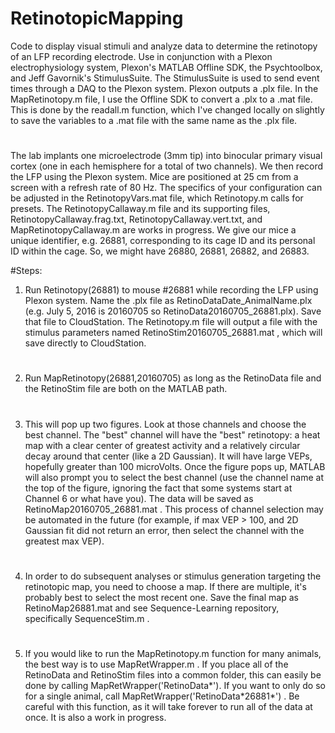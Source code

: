 # RetinotopicMapping
Code to display visual stimuli and analyze data to determine the retinotopy of an LFP recording electrode. Use in conjunction with a Plexon electrophysiology system, Plexon's MATLAB Offline SDK, the Psychtoolbox, and Jeff Gavornik's StimulusSuite. The StimulusSuite is used to send event times through a DAQ to the Plexon system. Plexon outputs a .plx file.  In the MapRetinotopy.m file, I use the Offline SDK to convert a .plx to a .mat file.  This is done by the readall.m function, which I've changed locally on slightly to save the variables to a .mat file with the same name as the .plx file.
# 
The lab implants one microelectrode (3mm tip) into binocular primary visual cortex (one in each hemisphere for a total of two channels).  We then record the LFP using the Plexon system. Mice are positioned at 25 cm from a screen with a refresh rate of 80 Hz.  The specifics of your configuration can be adjusted in the RetinotopyVars.mat file, which Retinotopy.m calls for presets. The RetinotopyCallaway.m file and its supporting files, RetinotopyCallaway.frag.txt, RetinotopyCallaway.vert.txt, and MapRetinotopyCallaway.m are works in progress. We give our mice a unique identifier, e.g. 26881, corresponding to its cage ID and its personal ID within the cage.  So, we might have 26880, 26881, 26882, and 26883. 

#Steps:
1) Run Retinotopy(26881) to mouse #26881 while recording the LFP using Plexon system. Name the .plx file as RetinoDataDate_AnimalName.plx (e.g. July 5, 2016 is 20160705 so RetinoData20160705_26881.plx). Save that file to CloudStation. The Retinotopy.m file will output a file with the stimulus parameters named RetinoStim20160705_26881.mat , which will save directly to CloudStation.
#
2) Run MapRetinotopy(26881,20160705) as long as the RetinoData file and the RetinoStim file are both on the MATLAB path.
#
3) This will pop up two figures. Look at those channels and choose the best channel. The "best" channel will have the "best" retinotopy: a heat map with a clear center of greatest activity and a relatively circular decay around that center (like a 2D Gaussian). It will have large VEPs, hopefully greater than 100 microVolts. Once the figure pops up, MATLAB will also prompt you to select the best channel (use the channel name at the top of the figure, ignoring the fact that some systems start at Channel 6 or what have you). The data will be saved as RetinoMap20160705_26881.mat . This process of channel selection may be automated in the future (for example, if max VEP > 100, and 2D Gaussian fit did not return an error, then select the channel with the greatest max VEP).
#
4) In order to do subsequent analyses or stimulus generation targeting the retinotopic map, you need to choose a map. If there are multiple, it's probably best to select the most recent one. Save the final map as RetinoMap26881.mat and see Sequence-Learning repository, specifically SequenceStim.m .
#
5) If you would like to run the MapRetinotopy.m function for many animals, the best way is to use MapRetWrapper.m .  If you place all of the RetinoData and RetinoStim files into a common folder, this can easily be done by calling MapRetWrapper('RetinoData\*'). If you want to only do so for a single animal, call MapRetWrapper('RetinoData\*26881\*') . Be careful with this function, as it will take forever to run all of the data at once. It is also a work in progress.

